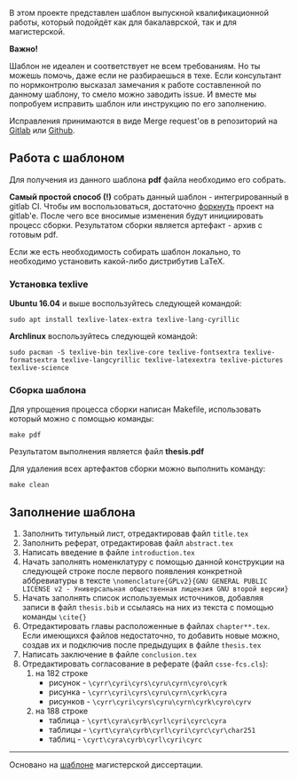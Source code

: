 В этом проекте представлен шаблон выпускной квалификационной работы, который подойдёт как для бакалаврской, так и для магистерской.

**Важно!**

Шаблон не идеален и соответствует не всем требованиям.
Но ты можешь помочь, даже если не разбираешься в техе.
Если консультант по нормконтролю высказал замечания к работе составленной по данному шаблону, то смело можно заводить issue.
И вместе мы попробуем исправить шаблон или инструкцию по его заполнению.

Исправления принимаются в виде Merge request'ов в репозиторий на [Gitlab](https://gitlab.com/kspt-templates/thesis) или [Github](https://github.com/kspt-templates/thesis).

## Работа с шаблоном

Для получения из данного шаблона **pdf** файла необходимо его собрать.

**Самый простой способ (!)** собрать данный шаблон - интегрированный в gitlab CI.
Чтобы им воспользоваться, достаточно [форкнуть](https://gitlab.com/kspt-templates/thesis/forks/new) проект на gitlab'е.
После чего все вносимые изменения будут инициировать процесс сборки. Результатом сборки является артефакт - архив с готовым pdf.

Если же есть необходимость собирать шаблон локально, то необходимо установить какой-либо дистрибутив LaTeX.

### Установка texlive

**Ubuntu 16.04** и выше воспользуйтесь следующей командой:

```
sudo apt install texlive-latex-extra texlive-lang-cyrillic
```

**Archlinux** воспользуйтесь следующей командой:

```
sudo pacman -S texlive-bin texlive-core texlive-fontsextra texlive-formatsextra texlive-langcyrillic texlive-latexextra texlive-pictures texlive-science 
```

### Сборка шаблона

Для упрощения процесса сборки написан Makefile, использовать который можно с помощью команды:

```
make pdf
```

Результатом выполнения является файл **thesis.pdf**

Для удаления всех артефактов сборки можно выполнить команду:
```
make clean
```

## Заполнение шаблона

1. Заполнить титульный лист, отредактировав файл `title.tex`
1. Заполнить реферат, отредактировав файл `abstract.tex`
1. Написать введение в файле `introduction.tex`
1. Начать заполнять номенклатуру с помощью данной конструкции на следующей строке после первого появления конкретной аббревиатуры в тексте `\nomenclature{GPLv2}{GNU GENERAL PUBLIC LICENSE v2 - Универсальная общественная лицензия GNU второй версии}`
1. Начать заполнять список используемых источников, добавляя записи в файл `thesis.bib` и ссылаясь на них из текста с помощью команды `\cite{}`
1. Отредактировать главы расположенные в файлах `chapter**.tex`.
Если имеющихся файлов недостаточно, то добавить новые можно, создав их и подключив после предыдущих в файле `thesis.tex`
1. Написать заключение в файле `conclusion.tex`
1. Отредактировать согласование в реферате (файл `csse-fcs.cls`):
	1. на 182 строке
		* рисунок - `\cyrr\cyri\cyrs\cyru\cyrn\cyro\cyrk`
		* рисунка - `\cyrr\cyri\cyrs\cyru\cyrn\cyrk\cyra`
		* рисунков - `\cyrr\cyri\cyrs\cyru\cyrn\cyrk\cyro\cyrv`
	1. на 188 строке 
		* таблица - `\cyrt\cyra\cyrb\cyrl\cyri\cyrc\cyra`
		* таблицы - `\cyrt\cyra\cyrb\cyrl\cyri\cyrc\cyr\char251`
		* таблиц - `\cyrt\cyra\cyrb\cyrl\cyri\cyrc`

_____

Основано на [шаблоне](https://bitbucket.org/ice_phoenix/csse-fcs-latex/) магистерской диссертации.
